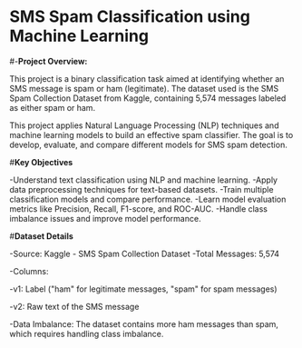 # SMS Spam Classification using Machine Learning

 
#-**Project Overview:**

This project is a binary classification task aimed at identifying whether an SMS message is spam or ham (legitimate). The dataset used is the SMS Spam Collection Dataset from Kaggle, containing 5,574 messages labeled as either spam or ham.

This project applies Natural Language Processing (NLP) techniques and machine learning models to build an effective spam classifier. The goal is to develop, evaluate, and compare different models for SMS spam detection.

#**Key Objectives**


-Understand text classification using NLP and machine learning.
-Apply data preprocessing techniques for text-based datasets.
-Train multiple classification models and compare performance.
-Learn model evaluation metrics like Precision, Recall, F1-score, and ROC-AUC.
-Handle class imbalance issues and improve model performance.

#**Dataset Details**

-Source: Kaggle - SMS Spam Collection Dataset
-Total Messages: 5,574

-Columns:

  -v1: Label ("ham" for legitimate messages, "spam" for spam messages)

  -v2: Raw text of the SMS message

-Data Imbalance: The dataset contains more ham messages than spam, which requires handling class imbalance.

